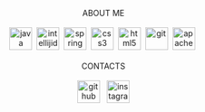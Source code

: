 <p align="center">
  ABOUT ME
  <br>
  <br>
  <img src='https://cdn.jsdelivr.net/npm/simple-icons@3.0.1/icons/java.svg' alt='java' height='40'> 
  <img src='https://cdn.jsdelivr.net/npm/simple-icons@3.0.1/icons/intellijidea.svg' alt='intellijidea' height='40'> 
  <img src='https://cdn.jsdelivr.net/npm/simple-icons@3.0.1/icons/spring.svg' alt='spring' height='40'> 
  <img src='https://cdn.jsdelivr.net/npm/simple-icons@3.0.1/icons/css3.svg' alt='css3' height='40'> 
  <img src='https://cdn.jsdelivr.net/npm/simple-icons@3.0.1/icons/html5.svg' alt='html5' height='40'> 
  <img src='https://cdn.jsdelivr.net/npm/simple-icons@3.0.1/icons/git.svg' alt='git' height='40'> 
  <img src='https://cdn.jsdelivr.net/npm/simple-icons@3.0.1/icons/apachemaven.svg' alt='apachemaven' height='40'> 
  <br>
  <br>
  CONTACTS
  <br>
  <br>
  <a href="https://github.com/Fedoseew"><img src='https://cdn.jsdelivr.net/npm/simple-icons@3.0.1/icons/github.svg' alt='github' height='40'></a>  
  <a href="https://www.instagram.com/al.burno/"><img src='https://cdn.jsdelivr.net/npm/simple-icons@3.0.1/icons/instagram.svg' alt='instagram' height='40'></a>
  <br>
</p>
